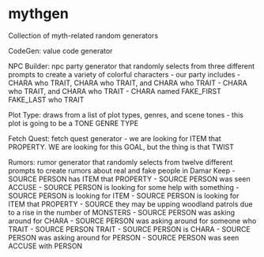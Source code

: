 # mythgen
Collection of myth-related random generators

CodeGen: value code generator

NPC Builder: npc party generator that randomly selects from three different prompts to create a variety of colorful characters
    - our party includes
        - CHARA who TRAIT, CHARA who TRAIT, and CHARA who TRAIT
        - CHARA who TRAIT, and CHARA who TRAIT
        - CHARA named FAKE_FIRST FAKE_LAST who TRAIT

Plot Type: draws from a list of plot types, genres, and scene tones
    - this plot is going to be a TONE GENRE TYPE

Fetch Quest: fetch quest generator
    - we are looking for ITEM that PROPERTY. WE are looking for this GOAL, but the thing is that TWIST

Rumors: rumor generator that randomly selects from twelve different prompts to create rumors about real and fake people in Damar Keep
    - SOURCE PERSON has ITEM that PROPERTY
    - SOURCE PERSON was seen ACCUSE
    - SOURCE PERSON is looking for some help with something
    - SOURCE PERSON is looking for ITEM
    - SOURCE PERSON is looking for ITEM that PROPERTY
    - SOURCE they may be upping woodland patrols due to a rise in the number of MONSTERS
    - SOURCE PERSON was asking around for CHARA
    - SOURCE PERSON was asking around for someone who TRAIT
    - SOURCE PERSON TRAIT
    - SOURCE PERSON is CHARA
    - SOURCE PERSON was asking around for PERSON
    - SOURCE PERSON was seen ACCUSE with PERSON